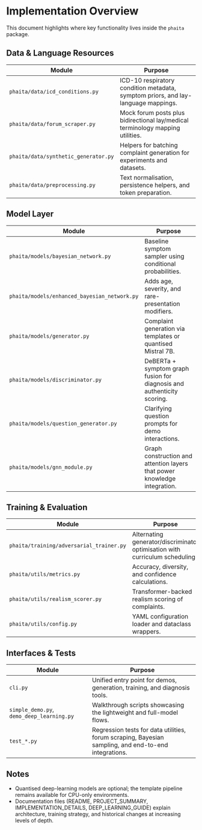 # Implementation Overview

This document highlights where key functionality lives inside the `phaita` package.

## Data & Language Resources
| Module | Purpose |
|--------|---------|
| `phaita/data/icd_conditions.py` | ICD-10 respiratory condition metadata, symptom priors, and lay-language mappings. |
| `phaita/data/forum_scraper.py` | Mock forum posts plus bidirectional lay/medical terminology mapping utilities. |
| `phaita/data/synthetic_generator.py` | Helpers for batching complaint generation for experiments and datasets. |
| `phaita/data/preprocessing.py` | Text normalisation, persistence helpers, and token preparation. |

## Model Layer
| Module | Purpose |
|--------|---------|
| `phaita/models/bayesian_network.py` | Baseline symptom sampler using conditional probabilities. |
| `phaita/models/enhanced_bayesian_network.py` | Adds age, severity, and rare-presentation modifiers. |
| `phaita/models/generator.py` | Complaint generation via templates or quantised Mistral 7B. |
| `phaita/models/discriminator.py` | DeBERTa + symptom graph fusion for diagnosis and authenticity scoring. |
| `phaita/models/question_generator.py` | Clarifying question prompts for demo interactions. |
| `phaita/models/gnn_module.py` | Graph construction and attention layers that power knowledge integration. |

## Training & Evaluation
| Module | Purpose |
|--------|---------|
| `phaita/training/adversarial_trainer.py` | Alternating generator/discriminator optimisation with curriculum scheduling. |
| `phaita/utils/metrics.py` | Accuracy, diversity, and confidence calculations. |
| `phaita/utils/realism_scorer.py` | Transformer-backed realism scoring of complaints. |
| `phaita/utils/config.py` | YAML configuration loader and dataclass wrappers. |

## Interfaces & Tests
| Module | Purpose |
|--------|---------|
| `cli.py` | Unified entry point for demos, generation, training, and diagnosis tools. |
| `simple_demo.py`, `demo_deep_learning.py` | Walkthrough scripts showcasing the lightweight and full-model flows. |
| `test_*.py` | Regression tests for data utilities, forum scraping, Bayesian sampling, and end-to-end integrations. |

## Notes
- Quantised deep-learning models are optional; the template pipeline remains available for CPU-only environments.
- Documentation files (README, PROJECT_SUMMARY, IMPLEMENTATION_DETAILS, DEEP_LEARNING_GUIDE) explain architecture, training strategy, and historical changes at increasing levels of depth.
